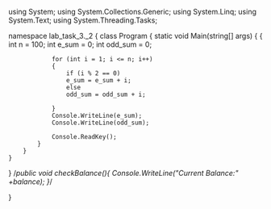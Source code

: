 using System;
using System.Collections.Generic;
using System.Linq;
using System.Text;
using System.Threading.Tasks;

namespace lab_task_3._2
{
    class Program
    {
        static void Main(string[] args)
        {
            {
                int n = 100;
                int e_sum = 0;
                int odd_sum = 0;


                for (int i = 1; i <= n; i++)
                {
                    if (i % 2 == 0)
                    e_sum = e_sum + i; 
                    else
                    odd_sum = odd_sum + i;

                }
                Console.WriteLine(e_sum);
                Console.WriteLine(odd_sum);

                Console.ReadKey();
            }
        }
    }

}
	/*public void checkBalance(){
		Console.WriteLine("Current Balance:" +balance);
	}*/
	
	
}
